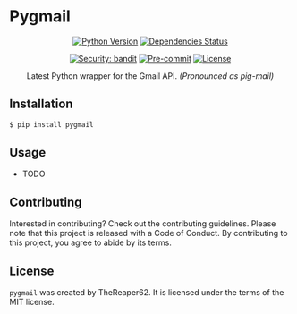 # Pygmail
<div align="center">

[![Python Version](https://img.shields.io/pypi/pyversions/pygmail.svg)](https://pypi.org/project/pygmail/)
[![Dependencies Status](https://img.shields.io/badge/dependencies-up%20to%20date-brightgreen.svg)](https://github.com/TheReaper62/pygmail/pulls?utf8=%E2%9C%93&q=is%3Apr%20author%3Aapp%2Fdependabot)

[![Security: bandit](https://img.shields.io/badge/security-bandit-green.svg)](https://github.com/PyCQA/bandit)
[![Pre-commit](https://img.shields.io/badge/pre--commit-enabled-brightgreen?logo=pre-commit&logoColor=white)](https://github.com/TheReaper62/pygmail/blob/master/.pre-commit-config.yaml)
[![License](https://img.shields.io/github/license/TheReaper62/pygmail)](https://github.com/TheReaper62/pygmail/blob/master/LICENSE)

Latest Python wrapper for the Gmail API.
*(Pronounced as pig-mail)*

</div>

## Installation

```bash
$ pip install pygmail
```

## Usage

- TODO

## Contributing

Interested in contributing? Check out the contributing guidelines. Please note that this project is released with a Code of Conduct. By contributing to this project, you agree to abide by its terms.

## License

`pygmail` was created by TheReaper62. It is licensed under the terms of the MIT license.

